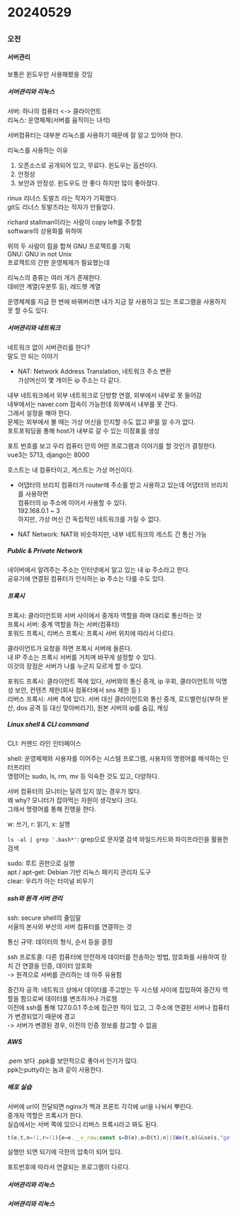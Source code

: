 # 20240529
## 
### 오전
#### 서버관리
보통은 윈도우만 사용해봤을 것임  

##### 서버관리와 리눅스
서버: 하나의 컴퓨터  <-> 클라이언트  
리눅스: 운영체체(서버를 움직이는 녀석)  

서버컴퓨터는 대부분 리눅스를 사용하기 때문에 잘 알고 있어야 한다.  

리눅스를 사용하는 이유  
1. 오픈소스로 공개되어 있고, 무료다. 윈도우는 옵션이다.  
2. 안정성  
3. 보안과 안정성. 윈도우도 안 좋다 하지만 많이 좋아졌다.  

rinux 리너스 토발즈 라는 작자가 기획했다.  
git도 리너스 토발즈라는 작자가 만들었다.  

richard stallman이라는 사람이 copy left를 주창함  
software의 상용화를 위하여  

위의 두 사람이 힘을 합쳐 GNU 프로젝트를 기획  
GNU: GNU in not Unix  
프로젝트의 간판 운영체제가 필요했는데  

리눅스의 종류는 여러 개가 존재한다.  
데비안 계열(우분투 등), 레드햇 계열  

운영체제를 지금 한 번에 바꿔버리면 내가 지금 잘 사용하고 있는 프로그램을 사용하지 못 할 수도 있다.  

##### 서버관리와 네트워크
네트워크 없이 서버관리를 한다?  
말도 안 되는 이야기  

- NAT: Network Address Translation, 네트워크 주소 변환  
가상머신이 몇 개이든 ip 주소는 다 같다.  

내부 네트워크에서 외부 네트워크로 단방향 연결, 외부에서 내부로 못 들어감  
내부에서는 naver.com 접속이 가능한데 외부에서 내부를 못 간다.  
그래서 설정을 해야 한다.  
문제는 외부에서 볼 때는 가상 머신을 인지할 수도 없고 IP를 알 수가 없다.  
포트포워딩을 통해 host가 내부로 갈 수 있는 이정표를 생성  

포트 번호를 보고 우리 컴퓨터 안의 어떤 프로그램과 이야기를 할 것인가 결정한다.  
vue3는 5713, django는 8000  

호스트는 내 컴퓨터이고, 게스트는 가상 머신이다.  

- 어댑터의 브리지
컴퓨터가 router에 주소를 받고 사용하고 있는데 어댑터의 브리지를 사용하면  
컴퓨터의 ip 주소에 이어서 사용할 수 있다.  
192.168.0.1 ~ 3  
하지만, 가상 머신 간 독립적인 네트워크를 가질 수 없다.  

- NAT Network: NAT와 비슷하지만, 내부 네트워크의 게스트 간 통신 가능   

##### Public & Private Network
네이버에서 알려주는 주소는 인터넷에서 알고 있는 내 ip 주소라고 한다.  
공유기에 연결된 컴퓨터가 인식하는 ip 주소는 다를 수도 있다.  

##### 프록시
프록시: 클라이언트와 서버 사이에서 중개자 역할을 하며 대리로 통신하는 것  
프록시 서버: 중계 역할을 하는 서버(컴퓨터)  
포워드 프록시, 리버스 프록시: 프록시 서버 위치에 따라서 다르다.  

클라이언트가 요청을 하면 프록시 서버에 들른다.  
내 IP 주소는 프록시 서버를 거치며 바꾸게 설정할 수 있다.  
이것의 장점은 서버가 나를 누군지 모르게 할 수 있다.  

포워드 프록시: 클라이언트 쪽에 있다, 서버와의 통신 중개, ip 우회, 클라이언트의 익명성 보안, 컨텐츠 제한(회사 컴퓨터에서 sns 제한 등 )  
리버스 프록시: 서버 측에 있다. 서버 대신 클라이언트와 통신 중개, 로드밸런싱(부하 분산, dos 공격 등 대신 맞아버리기), 원본 서버의 ip를 숨김, 캐싱  


##### Linux shell & CLI command
CLI: 커맨드 라인 인터페이스  

shell: 운영체제와 사용자를 이어주는 시스템 프로그램, 사용자의 명령어를 해석하는 인터프리터  
명령어는 sudo, ls, rm, mv 등 익숙한 것도 있고, 다양하다.  

서버 컴퓨터의 모니터는 달려 있지 않는 경우가 많다.  
왜 why? 모니터가 잡아먹는 자원이 생각보다 크다.  
그래서 명령어를 통해 진행을 한다.  

w: 쓰기, r: 읽기, x: 실행  

`ls -al | grep '.bash*'`: grep으로 문자열 검색 와일드카드와 파이프라인을 활용한 검색  

sudo: 루트 권한으로 실행  
apt / apt-get: Debian 기반 리눅스 패키지 관리자 도구  
clear: 우리가 아는 터미널 비우기  


##### ssh와 원격 서버 관리
ssh: secure shell의 줄임말  
서울의 본사와 부산의 서버 컴퓨터를 연결하는 것  

통신 규약: 데이터의 형식, 순서 등을 결정  

ssh 프로토콜: 다른 컴퓨터에 안전하게 데이터를 전송하는 방법, 암호화를 사용하여 장치 간 연결을 인증, 데이터 암호화  
-> 원격으로 서버를 관리하는 데 아주 유용함  

중간자 공격: 네트워크 상에서 데이터를 주고받는 두 시스템 사이에 칩입하여 중간자 역할을 함으로써 데이터를 변조하거나 가로챔  
이전에 ssh를 통해 127.0.0.1 주소에 접근한 적이 있고, 그 주소에 연결된 서버나 컴퓨터가 변경되었기 때문에 경고  
-> 서버가 변경된 경우, 이전의 인증 정보를 참고할 수 없음  

##### AWS
.pem 보다 .ppk를 보안적으로 좋아서 인기가 많다.  
ppk는putty라는 놈과 같이 사용한다.  

##### 배포 실습
서버에 url이 전달되면 nginx가 백과 프론트 각각에 url을 나눠서 뿌린다.  
중개자 역할은 프록시가 한다.  
실습에서는 서버 쪽에 있으니 리버스 프록시라고 봐도 된다.  

``` js
t(e,t,n=!1,r=!1){e=e.__v_raw;const s=D(e),o=D(t);n||(We(t,o)&&se(s,"get",t),se(s,"get",o));const{has:i}=rn(s),l=r?or:n?ur:wt;if(i.call(s,t))return l(e.get(t));if(i.call(s,o))return l(e.get(o));e!==s&&e.get(t)}function Bt(e,t=!1){const n=this.__v_raw,r=D(n),s=D(e);return t||(We(e,s)&&se(r,"has",e),se(r,"has",s)),e===s?n.has(e):n.has(e)||n.has(s)}function Lt(e,t=!1){return e=e.__v_raw,!t&&se(D(e),"iterate",qe),Reflect.get(e,"size",e)}function vr(e){e=D(e);const t=D(this);return rn(t).has.call(t,e)||(t.add(e),Te(t,"add",e,e)),this}function Mr(e,t){t=D(t);const n=D(this),{has:r,get:s}=rn(n);let o=r.call(n,e);o||(e=D(e),o=r.call(n,e));const i=s.call(n,e);return n.set(e,t),o?We(t,i)&&Te(n,"set",e,t):Te(n,"add",e,t),this}function Br(e){const t=D(this),{has:n,get:r}=rn(t);let s=n.call(t,e);s||(e=D(e),s=n.call(t,e)),r&&r.call(t,e);const o=t.delete(e);return s&&Te(t,"delete",e,void 0),o}function Lr(){const e=D(this),t=e.size
```
실행만 되면 되기에 극한의 압축이 되어 있다.  

포트번호에 따라서 연결되는 프로그램이 다르다.  

##### 서버관리와 리눅스
##### 서버관리와 리눅스
